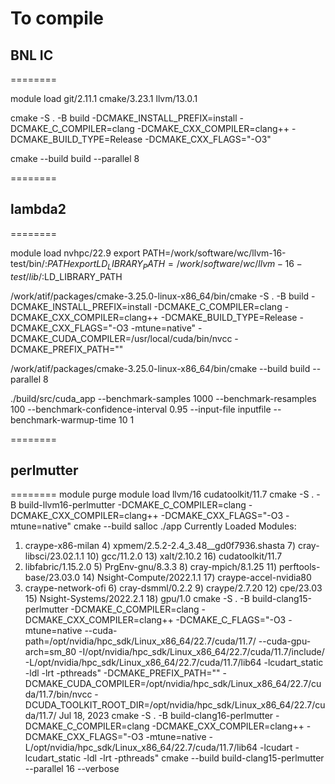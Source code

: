 

To compile
========
## BNL IC
========

module load git/2.11.1 cmake/3.23.1 llvm/13.0.1

cmake -S . -B build -DCMAKE_INSTALL_PREFIX=install -DCMAKE_C_COMPILER=clang -DCMAKE_CXX_COMPILER=clang++ -DCMAKE_BUILD_TYPE=Release -DCMAKE_CXX_FLAGS="-O3"

cmake --build build --parallel 8

========
## lambda2
========

module load nvhpc/22.9
export PATH=/work/software/wc/llvm-16-test/bin/:$PATH
export LD_LIBRARY_PATH=/work/software/wc/llvm-16-test/lib/:$LD_LIBRARY_PATH

/work/atif/packages/cmake-3.25.0-linux-x86_64/bin/cmake -S . -B build -DCMAKE_INSTALL_PREFIX=install -DCMAKE_C_COMPILER=clang -DCMAKE_CXX_COMPILER=clang++ -DCMAKE_BUILD_TYPE=Release -DCMAKE_CXX_FLAGS="-O3 -mtune=native" -DCMAKE_CUDA_COMPILER=/usr/local/cuda/bin/nvcc -DCMAKE_PREFIX_PATH=""

/work/atif/packages/cmake-3.25.0-linux-x86_64/bin/cmake --build build --parallel 8

./build/src/cuda_app --benchmark-samples 1000 --benchmark-resamples 100 --benchmark-confidence-interval 0.95 --input-file inputfile --benchmark-warmup-time 10
1

========
## perlmutter
========
module purge
module load llvm/16 cudatoolkit/11.7
cmake -S . -B build-llvm16-perlmutter -DCMAKE_C_COMPILER=clang -DCMAKE_CXX_COMPILER=clang++ -DCMAKE_CXX_FLAGS="-O3 -mtune=native"
cmake --build
salloc
./app
Currently Loaded Modules:
  1) craype-x86-milan     4) xpmem/2.5.2-2.4_3.48__gd0f7936.shasta   7) cray-libsci/23.02.1.1  10) gcc/11.2.0              13) xalt/2.10.2              16) cudatoolkit/11.7
  2) libfabric/1.15.2.0   5) PrgEnv-gnu/8.3.3                        8) cray-mpich/8.1.25      11) perftools-base/23.03.0  14) Nsight-Compute/2022.1.1  17) craype-accel-nvidia80
  3) craype-network-ofi   6) cray-dsmml/0.2.2                        9) craype/2.7.20          12) cpe/23.03               15) Nsight-Systems/2022.2.1  18) gpu/1.0
cmake -S . -B build-clang15-perlmutter -DCMAKE_C_COMPILER=clang -DCMAKE_CXX_COMPILER=clang++ -DCMAKE_C_FLAGS="-O3 -mtune=native --cuda-path=/opt/nvidia/hpc_sdk/Linux_x86_64/22.7/cuda/11.7/ --cuda-gpu-arch=sm_80 -I/opt/nvidia/hpc_sdk/Linux_x86_64/22.7/cuda/11.7/include/ -L/opt/nvidia/hpc_sdk/Linux_x86_64/22.7/cuda/11.7/lib64 -lcudart_static -ldl -lrt -pthreads" -DCMAKE_PREFIX_PATH="" -DCMAKE_CUDA_COMPILER=/opt/nvidia/hpc_sdk/Linux_x86_64/22.7/cuda/11.7/bin/nvcc -DCUDA_TOOLKIT_ROOT_DIR=/opt/nvidia/hpc_sdk/Linux_x86_64/22.7/cuda/11.7/
Jul 18, 2023
cmake -S . -B build-clang16-perlmutter -DCMAKE_C_COMPILER=clang -DCMAKE_CXX_COMPILER=clang++ -DCMAKE_CXX_FLAGS="-O3 -mtune=native -L/opt/nvidia/hpc_sdk/Linux_x86_64/22.7/cuda/11.7/lib64 -lcudart -lcudart_static -ldl -lrt -pthreads"
cmake --build build-clang15-perlmutter --parallel 16 --verbose



